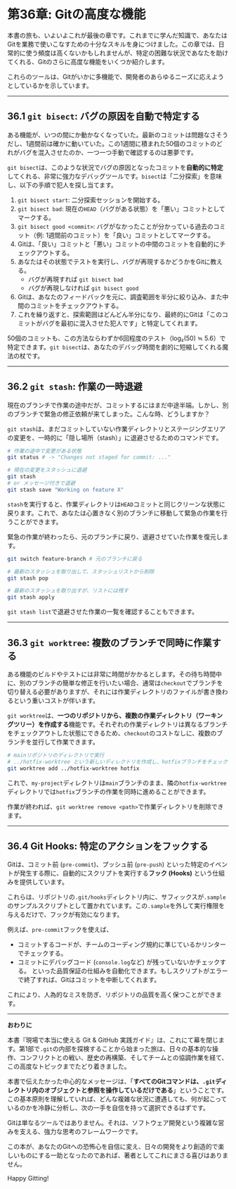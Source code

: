 # 第36章: Gitの高度な機能

本書の旅も、いよいよこれが最後の章です。これまでに学んだ知識で、あなたはGitを業務で使いこなすための十分なスキルを身につけました。この章では、日常的に使う頻度は高くないかもしれませんが、特定の困難な状況であなたを助けてくれる、Gitのさらに高度な機能をいくつか紹介します。

これらのツールは、Gitがいかに多機能で、開発者のあらゆるニーズに応えようとしているかを示しています。

---
## 36.1 `git bisect`: バグの原因を自動で特定する

ある機能が、いつの間にか動かなくなっていた。最新のコミットは問題なさそうだし、1週間前は確かに動いていた。この1週間に積まれた50個のコミットのどれがバグを混入させたのか、一つ一つ手動で確認するのは悪夢です。

`git bisect`は、このような状況でバグの原因となったコミットを**自動的に特定**してくれる、非常に強力なデバッグツールです。`bisect`は「二分探索」を意味し、以下の手順で犯人を探し当てます。

1.  `git bisect start`: 二分探索セッションを開始する。
2.  `git bisect bad`: 現在の`HEAD`（バグがある状態）を「悪い」コミットとしてマークする。
3.  `git bisect good <commit>`: バグがなかったことが分かっている過去のコミット（例: 1週間前のコミット）を「良い」コミットとしてマークする。
4.  Gitは、「良い」コミットと「悪い」コミットの中間のコミットを自動的にチェックアウトする。
5.  あなたはその状態でテストを実行し、バグが再現するかどうかをGitに教える。
    -   バグが再現すれば `git bisect bad`
    -   バグが再現しなければ `git bisect good`
6.  Gitは、あなたのフィードバックを元に、調査範囲を半分に絞り込み、また中間のコミットをチェックアウトする。
7.  これを繰り返すと、探索範囲はどんどん半分になり、最終的にGitは「このコミットがバグを最初に混入させた犯人です」と特定してくれます。

50個のコミットも、この方法ならわずか6回程度のテスト（log₂(50) ≒ 5.6）で特定できます。`git bisect`は、あなたのデバッグ時間を劇的に短縮してくれる魔法の杖です。

---
## 36.2 `git stash`: 作業の一時退避

現在のブランチで作業の途中だが、コミットするにはまだ中途半端。しかし、別のブランチで緊急の修正依頼が来てしまった。こんな時、どうしますか？

`git stash`は、まだコミットしていない作業ディレクトリとステージングエリアの変更を、一時的に「隠し場所（stash）」に退避させるためのコマンドです。

```bash
# 作業の途中で変更がある状態
git status # -> "Changes not staged for commit: ..."

# 現在の変更をスタッシュに退避
git stash
# or メッセージ付きで退避
git stash save "Working on feature X"
```
`stash`を実行すると、作業ディレクトリは`HEAD`コミットと同じクリーンな状態に戻ります。これで、あなたは心置きなく別のブランチに移動して緊急の作業を行うことができます。

緊急の作業が終わったら、元のブランチに戻り、退避させていた作業を復元します。
```bash
git switch feature-branch # 元のブランチに戻る

# 最新のスタッシュを取り出して、スタッシュリストから削除
git stash pop

# 最新のスタッシュを取り出すが、リストには残す
git stash apply
```
`git stash list`で退避させた作業の一覧を確認することもできます。

---
## 36.3 `git worktree`: 複数のブランチで同時に作業する

ある機能のビルドやテストには非常に時間がかかるとします。その待ち時間中に、別のブランチの簡単な修正を行いたい場合、通常は`checkout`でブランチを切り替える必要がありますが、それには作業ディレクトリのファイルが書き換わるという重いコストが伴います。

`git worktree`は、**一つのリポジトリから、複数の作業ディレクトリ（ワーキングツリー）を作成する**機能です。それぞれの作業ディレクトリは異なるブランチをチェックアウトした状態にできるため、`checkout`のコストなしに、複数のブランチを並行して作業できます。

```bash
# mainリポジトリのディレクトリで実行
# ../hotfix-worktree という新しいディレクトリを作成し、hotfixブランチをチェックアウト
git worktree add ../hotfix-worktree hotfix
```
これで、`my-project`ディレクトリは`main`ブランチのまま、隣の`hotfix-worktree`ディレクトリでは`hotfix`ブランチの作業を同時に進めることができます。

作業が終われば、`git worktree remove <path>`で作業ディレクトリを削除できます。

---
## 36.4 Git Hooks: 特定のアクションをフックする

Gitは、コミット前 (`pre-commit`)、プッシュ前 (`pre-push`) といった特定のイベントが発生する際に、自動的にスクリプトを実行する**フック (Hooks)** という仕組みを提供しています。

これらは、リポジトリの`.git/hooks`ディレクトリ内に、サフィックスが`.sample`のサンプルスクリプトとして置かれています。この`.sample`を外して実行権限を与えるだけで、フックが有効になります。

例えば、`pre-commit`フックを使えば、
-   コミットするコードが、チームのコーディング規約に準じているかリンターでチェックする。
-   コミットにデバッグコード (`console.log`など) が残っていないかチェックする。
といった品質保証の仕組みを自動化できます。もしスクリプトがエラーで終了すれば、Gitはコミットを中断してくれます。

これにより、人為的なミスを防ぎ、リポジトリの品質を高く保つことができます。

---
**おわりに**

本書『現場で本当に使える Git & GitHub 実践ガイド』は、これにて幕を閉じます。第1部で`.git`の内部を探検することから始まった旅は、日々の基本的な操作、コンフリクトとの戦い、歴史の再構築、そしてチームとの協調作業を経て、この高度なトピックまでたどり着きました。

本書で伝えたかった中心的なメッセージは、「**すべてのGitコマンドは、`.git`ディレクトリ内のオブジェクトと参照を操作しているだけである**」ということです。この基本原則を理解していれば、どんな複雑な状況に遭遇しても、何が起こっているのかを冷静に分析し、次の一手を自信を持って選択できるはずです。

Gitは単なるツールではありません。それは、ソフトウェア開発という複雑な営みを支える、強力な思考のフレームワークです。

この本が、あなたのGitへの恐怖心を自信に変え、日々の開発をより創造的で楽しいものにする一助となったのであれば、著者としてこれにまさる喜びはありません。

Happy Gitting!

